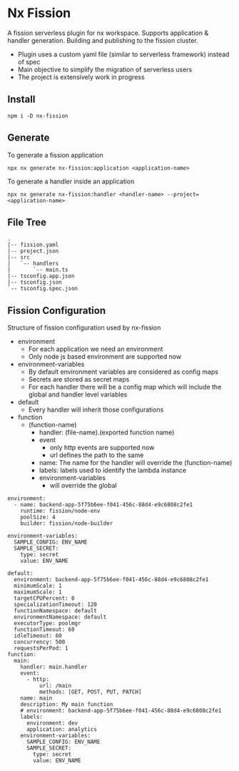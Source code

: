 # Nx Fission

A fission serverless plugin for nx workspace. Supports application & handler generation.
Building and publishing to the fission cluster.

- Plugin uses a custom yaml file (similar to serverless framework) instead of spec
- Main objective to simplify the migration of serverless users
- The project is extensively work in progress

## Install

```
npm i -D nx-fission
```

## Generate

To generate a fission application

```
npx nx generate nx-fission:application <application-name>
```

To generate a handler inside an application

```
npx nx generate nx-fission:handler <handler-name> --project=<application-name>
```

## File Tree

```
.
|-- fission.yaml
|-- project.json
|-- src
|   `-- handlers
|       `-- main.ts
|-- tsconfig.app.json
|-- tsconfig.json
`-- tsconfig.spec.json
```

## Fission Configuration

Structure of fission configuration used by nx-fission

- environment
  - For each application we need an environment
  - Only node js based environment are supported now
- environment-variables
  - By default environment variables are considered as config maps
  - Secrets are stored as secret maps
  - For each handler there will be a config map which will include the global and handler level variables
- default
  - Every handler will inherit those configurations
- function
  - (function-name)
    - handler: (file-name).(exported function name)
    - event
      - only http events are supported now
      - url defines the path to the same
    - name: The name for the handler will override the (function-name)
    - labels: labels used to identify the lambda instance
    - environment-variables
      - will override the global

```
environment:
  - name: backend-app-5f75b6ee-f041-456c-88d4-e9c6808c2fe1
    runtime: fission/node-env
    poolSize: 4
    builder: fission/node-builder

environment-variables:
  SAMPLE_CONFIG: ENV_NAME
  SAMPLE_SECRET:
    type: secret
    value: ENV_NAME

default:
  environment: backend-app-5f75b6ee-f041-456c-88d4-e9c6808c2fe1
  minimumScale: 1
  maximumScale: 1
  targetCPUPercent: 0
  specializationTimeout: 120
  functionNamespace: default
  environmentNamespace: default
  executorType: poolmgr
  functionTimeout: 60
  idleTimeout: 60
  concurrency: 500
  requestsPerPod: 1
function:
  main:
    handler: main.handler
    event:
      - http:
          url: /main
          methods: [GET, POST, PUT, PATCH]
    name: main
    description: My main function
    # environment: backend-app-5f75b6ee-f041-456c-88d4-e9c6808c2fe1
    labels:
      environment: dev
      application: analytics
    environment-variables:
      SAMPLE_CONFIG: ENV_NAME
      SAMPLE_SECRET:
        type: secret
        value: ENV_NAME

```

